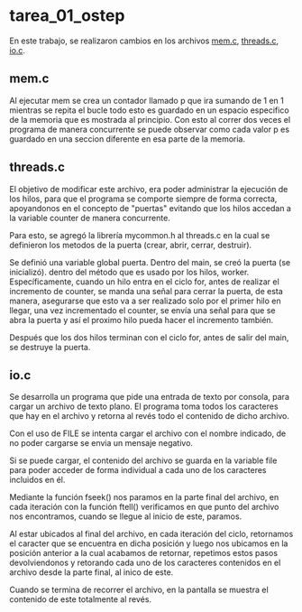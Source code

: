 # tarea_01_ostep

En este trabajo, se realizaron cambios en los archivos [mem.c](mem.c), [threads.c](threads.c),
[io.c](io.c).

## mem.c

Al ejecutar mem se crea un contador llamado p que ira sumando de 1 en 1 mientras se repita el bucle todo esto
es guardado en un espacio especifico de la memoria que es mostrada al principio. Con esto al correr dos veces 
el programa de manera concurrente se puede observar como cada valor p es guardado en una seccion diferente en 
esa parte de la memoria.

## threads.c

El objetivo de modificar este archivo, era poder administrar la ejecución de los hilos, para que el
programa se comporte siempre de forma correcta, apoyandonos en el concepto de "puertas" evitando que
 los hilos accedan a la variable counter de manera concurrente.

Para esto, se agregó la librería mycommon.h al threads.c en la cual se definieron los metodos de la puerta
(crear, abrir, cerrar, destruir).

Se definió una variable global puerta. Dentro del main, se creó la puerta (se inicializó). dentro del 
método que es usado por los hilos, worker. Específicamente, cuando un hilo entra en el ciclo for, antes 
de realizar el incremento de counter, se manda una señal para cerrar la puerta, de esta manera, 
asegurarse que esto va a ser realizado solo por el primer hilo en llegar, una vez incrementado el 
counter, se envía una señal para que se abra la puerta y así el proximo hilo pueda hacer el incremento
también.

Después que los dos hilos terminan con el ciclo for, antes de salir del main, se destruye la puerta.

## io.c

Se desarrolla un programa que pide una entrada de texto por consola, para cargar un archivo de texto plano.
El programa toma todos los caracteres que hay en el archivo y retorna al revés todo el contenido de dicho 
archivo. 

Con el uso de FILE se intenta cargar el archivo con el nombre indicado, de no poder cargarse se envia un 
mensaje negativo. 

Si se puede cargar, el contenido del archivo se guarda en la variable file para poder acceder de forma 
individual a cada uno de los caracteres incluidos en él. 

Mediante la función fseek() nos paramos en la parte final del archivo, en cada iteración con la función 
ftell() verificamos en que punto del archivo nos encontramos, cuando se llegue al inicio de este, paramos. 

Al estar ubicados al final del archivo, en cada iteración del ciclo, retornamos el caracter que se encuentra 
en dicha posición y luego nos ubicamos en la posición anterior a la cual acabamos de retornar, repetimos estos
pasos devolviendonos y retorando cada uno de los caracteres contenidos en el archivo desde la parte final, al
inico de este.

Cuando se termina de recorrer el archivo, en la pantalla se muestra el contenido de este totalmente al revés.
